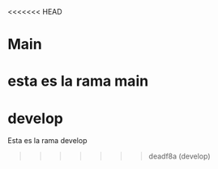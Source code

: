 <<<<<<< HEAD
# Main

esta es la rama main
=======
# develop

Esta es la rama develop
>>>>>>> deadf8a (develop)
